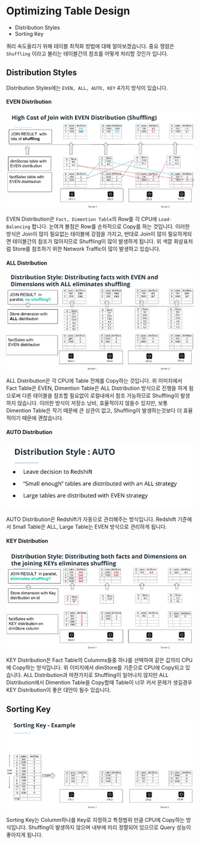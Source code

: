 # Optimizing Table Design

- Distribution Styles
- Sorting Key

쿼리 속도올리기 위해 테이블 최적화 방법에 대해 알아보겠습니다.  중요 쟁점은 `Shuffling` 이라고 불리는 테이블간의 참조를 어떻게 처리할 것인가 입니다.

## Distribution Styles

Distribution Styles에는 `EVEN, ALL, AUTO, KEY`  4가지 방식이 있습니다. 

#### EVEN Distribution

![](./_image\image-20210419104919402.png)

EVEN Distribution은 `Fact, Dimention Table`의 Row를 각 CPU에 `Load-Balancing` 합니다. 눈여겨 볼점은 Row를 순차적으로 Copy를 하는 것입니다.  이러한 방식은 Join이 많이 필요없는 테이블에  강점을 가지고, 반대로 Join이 많이 필요하게되면 테이블간의 참조가 많아지므로 Shuffling이 많이 발생하게 됩니다. 위 색깔 화살표처럼 Store를 참조하기 위한 Network Traffic이 많이 발생하고 있습니다.

#### ALL Distribution

![](./_image\image-20210419110422799.png)

ALL Distribution은 각 CPU에 Table 전체를 Copy하는 것입니다. 위 이미지에서 Fact Table은 EVEN, Dimention Table은 ALL Distribution 방식으로 진행을 하게 됨으로써 다른 테이블을 참조할 필요없이 로컬내에서 참조 가능하므로 Shuffling이 발생하지 않습니다. 이러한 방식이 저장소 낭비, 효율적이지 않을수 있지만, 보통 Dimention Table은 작기 때문에 큰 상관이 없고, Shuffling이 발생하는것보다 더 효율적이기 때문에 괜찮습니다.

#### AUTO Distribution

![](./_image\image-20210419111048754.png)

AUTO Distribution은 Redshift가 자동으로 관리해주는 방식입니다. Redshift 기준에서 Small Table은 ALL, Large Table는 EVEN 방식으로 관리하게 됩니다.

#### KEY Distribution 

![](./_image\image-20210419112030281.png)

KEY Distribution은 Fact Table의 Columms들중 하나를 선택하여 같은 값끼리 CPU에 Copy하는 방식입니다. 위 이미지에서 dimStore를 기준으로 CPU에 Copy되고 있습니다. ALL Distribution과 마찬가지로 Shuffling이 일어나지 않지만 ALL Distribution에서 Dimention Table을 Copy할때 Table이 너무 커서 문제가 생길경우 KEY Distribution이 좋은 대안이 될수 있습니다.

## Sorting Key

![](./_image\image-20210419115049618.png)

Sorting Key는 Columm하나를 Key로 지정하고 특정범위 만큼 CPU에 Copy하는 방식입니다. Shuffing이 발생하지 않으며 내부에 미리 정렬되어 있으므로 Query 성능이 좋아지게 됩니다.





